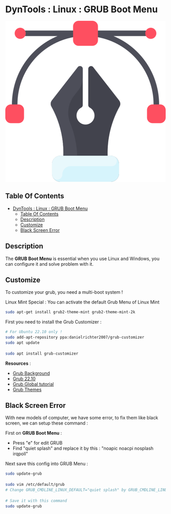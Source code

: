 # DynTools : Linux : GRUB Boot Menu

![Icon](../../icon.png)

## Table Of Contents

- [DynTools : Linux : GRUB Boot Menu](#dyntools--linux--grub-boot-menu)
  - [Table Of Contents](#table-of-contents)
  - [Description](#description)
  - [Customize](#customize)
  - [Black Screen Error](#black-screen-error)

## Description

The **GRUB Boot Menu** is essential when you use Linux and Windows, you can configure it and solve problem with it.

## Customize

To customize your grub, you need a multi-boot system !

Linux Mint Special : You can activate the default Grub Menu of Linux Mint

```bash
sudo apt-get install grub2-theme-mint grub2-theme-mint-2k
```

First you need to install the Grub Customizer :

```bash
# For Ubuntu 22.10 only !
sudo add-apt-repository ppa:danielrichter2007/grub-customizer
sudo apt update

sudo apt install grub-customizer
```

**Resources** :

- [Grub Background](https://easylinuxtipsproject.blogspot.com/p/grub-background.html)
- [Grub 22.10](https://fostips.com/grub-customizer-ubuntu-22-10/)
- [Grub Global tutorial](https://itsfoss.com/customize-grub-linux/)
- [Grub Themes](https://www.gnome-look.org/browse?cat=109&ord=latest)

## Black Screen Error

With new models of computer, we have some error, to fix them like black screen, we can setup these command :

First on **GRUB Boot Menu** :

- Press "e" for edit GRUB
- Find "quiet splash" and replace it by this : "noapic noacpi nosplash irqpoll"

Next save this config into GRUB Menu :

```bash
sudo update-grub

sudo vim /etc/default/grub
# Change GRUB_CMDLINE_LINUX_DEFAULT="quiet splash" by GRUB_CMDLINE_LINUX_DEFAULT="noapic noacpi nosplash irqpoll"

# Save it with this command
sudo update-grub
```
